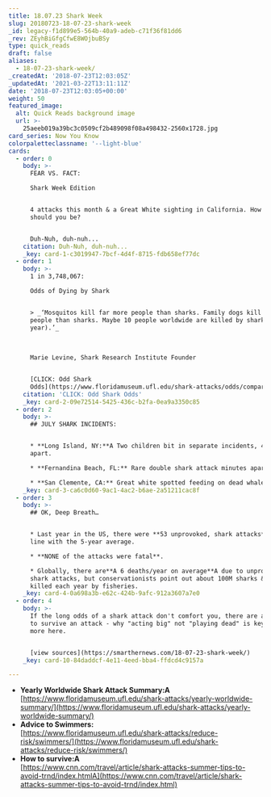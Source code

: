 ```yaml
---
title: 18.07.23 Shark Week
slug: 20180723-18-07-23-shark-week
_id: legacy-f1d899e5-564b-40a9-adeb-c71f36f81dd6
_rev: ZEyhBiGfgCfwE8WOjbuBSy
type: quick_reads
draft: false
aliases:
  - 18-07-23-shark-week/
_createdAt: '2018-07-23T12:03:05Z'
_updatedAt: '2021-03-22T13:11:11Z'
date: '2018-07-23T12:03:05+00:00'
weight: 50
featured_image:
  alt: Quick Reads background image
  url: >-
    25aeeb019a39bc3c0509cf2b489098f08a498432-2560x1728.jpg
card_series: Now You Know
colorpaletteclassname: '--light-blue'
cards:
  - order: 0
    body: >-
      FEAR VS. FACT:  

      Shark Week Edition


      4 attacks this month & a Great White sighting in California. How worried
      should you be?


      Duh-Nuh, duh-nuh...
    citation: Duh-Nuh, duh-nuh...
    _key: card-1-c3019947-7bcf-4d4f-8715-fdb658ef77dc
  - order: 1
    body: >-
      1 in 3,748,067:  

      Odds of Dying by Shark


      > _‘Mosquitos kill far more people than sharks. Family dogs kill far more
      people than sharks. Maybe 10 people worldwide are killed by sharks (per
      year).’_  
        
        
        
      Marie Levine, Shark Research Institute Founder


      [CLICK: Odd Shark
      Odds](https://www.floridamuseum.ufl.edu/shark-attacks/odds/compare-risk/death/)
    citation: 'CLICK: Odd Shark Odds'
    _key: card-2-09e72514-5425-436c-b2fa-0ea9a3350c85
  - order: 2
    body: >-
      ## JULY SHARK INCIDENTS:


      * **Long Island, NY:**A Two children bit in separate incidents, 4 miles
      apart.

      * **Fernandina Beach, FL:** Rare double shark attack minutes apart.

      * **San Clemente, CA:** Great white spotted feeding on dead whale.
    _key: card-3-ca6c0d60-9ac1-4ac2-b6ae-2a51211cac8f
  - order: 3
    body: >-
      ## OK, Deep Breath…


      * Last year in the US, there were **53 unprovoked, shark attacks**, in
      line with the 5-year average.

      * **NONE of the attacks were fatal**.

      * Globally, there are**A 6 deaths/year on average**A due to unprovoked
      shark attacks, but conservationists point out about 100M sharks & rays are
      killed each year by fisheries.
    _key: card-4-0a698a3b-e62c-424b-9afc-912a3607a7e0
  - order: 4
    body: >-
      If the long odds of a shark attack don't comfort you, there are a few tips
      to survive an attack - why "acting big" not "playing dead" is key. Read
      more here.


      [view sources](https://smarthernews.com/18-07-23-shark-week/)
    _key: card-10-84daddcf-4e11-4eed-bba4-ffdcd4c9157a

---
```

* **Yearly Worldwide Shark Attack Summary:A**  
[https://www.floridamuseum.ufl.edu/shark-attacks/yearly-worldwide-summary/](https://www.floridamuseum.ufl.edu/shark-attacks/yearly-worldwide-summary/)
* **Advice to Swimmers:**  
[https://www.floridamuseum.ufl.edu/shark-attacks/reduce-risk/swimmers/](https://www.floridamuseum.ufl.edu/shark-attacks/reduce-risk/swimmers/)
* **How to survive:A**  
[https://www.cnn.com/travel/article/shark-attacks-summer-tips-to-avoid-trnd/index.htmlA](https://www.cnn.com/travel/article/shark-attacks-summer-tips-to-avoid-trnd/index.html)